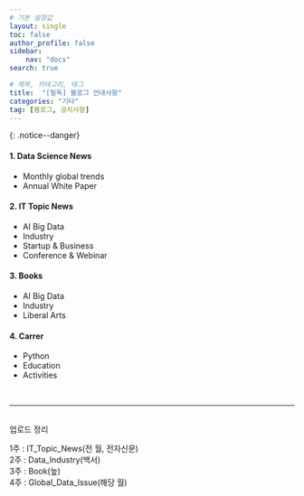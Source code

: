 ```yaml
---
# 기본 설정값
layout: single
toc: false
author_profile: false
sidebar:
    nav: "docs"
search: true

# 제목, 카테고리, 태그
title:  "[필독] 블로그 안내사항"
categories: "기타"
tag: [블로그, 공지사항]
---
```


{: .notice--danger}  

<div class="notice--info">
<h4>1. Data Science News</h4>
<ul>
    <li>Monthly global trends</li>
    <li>Annual White Paper</li>
</ul>
</div>

<div class="notice--info">
<h4>2. IT Topic News</h4>
<ul>
    <li>AI Big Data</li>
    <li>Industry</li>
    <li>Startup & Business</li>
    <li>Conference & Webinar</li>   
</ul>
</div>

<div class="notice--info">
<h4>3. Books</h4>
<ul>
    <li>AI Big Data</li>
    <li>Industry</li>
    <li>Liberal Arts</li>
</ul>
</div>

<div class="notice--info">
<h4>4. Carrer </h4>
<ul>
    <li>Python</li>
    <li>Education</li>
    <li>Activities</li>
</ul>
</div>

<br/>
<hr/>
<br/>
업로드 정리<br/>

1주 : IT_Topic_News(전 월, 전자신문)<br/>
2주 : Data_Industry(백서)<br/>
3주 : Book(높)<br/>
4주 : Global_Data_Issue(해당 월)


